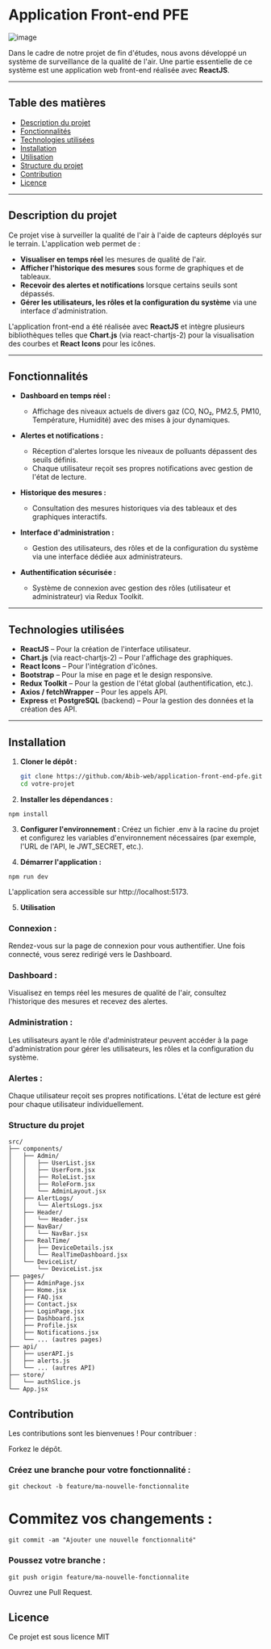 # Application Front-end PFE
![image](https://github.com/user-attachments/assets/5ff4f899-fd19-49eb-98e2-000e27e00dbd)

Dans le cadre de notre projet de fin d'études, nous avons développé un système de surveillance de la qualité de l'air. Une partie essentielle de ce système est une application web front-end réalisée avec **ReactJS**.

---

## Table des matières

- [Description du projet](#description-du-projet)
- [Fonctionnalités](#fonctionnalités)
- [Technologies utilisées](#technologies-utilisées)
- [Installation](#installation)
- [Utilisation](#utilisation)
- [Structure du projet](#structure-du-projet)
- [Contribution](#contribution)
- [Licence](#licence)

---

## Description du projet

Ce projet vise à surveiller la qualité de l'air à l'aide de capteurs déployés sur le terrain. L'application web permet de :

- **Visualiser en temps réel** les mesures de qualité de l'air.
- **Afficher l'historique des mesures** sous forme de graphiques et de tableaux.
- **Recevoir des alertes et notifications** lorsque certains seuils sont dépassés.
- **Gérer les utilisateurs, les rôles et la configuration du système** via une interface d'administration.

L'application front-end a été réalisée avec **ReactJS** et intègre plusieurs bibliothèques telles que **Chart.js** (via react-chartjs-2) pour la visualisation des courbes et **React Icons** pour les icônes.

---

## Fonctionnalités

- **Dashboard en temps réel :**
  - Affichage des niveaux actuels de divers gaz (CO, NO₂, PM2.5, PM10, Température, Humidité) avec des mises à jour dynamiques.

- **Alertes et notifications :**
  - Réception d'alertes lorsque les niveaux de polluants dépassent des seuils définis.
  - Chaque utilisateur reçoit ses propres notifications avec gestion de l'état de lecture.

- **Historique des mesures :**
  - Consultation des mesures historiques via des tableaux et des graphiques interactifs.

- **Interface d'administration :**
  - Gestion des utilisateurs, des rôles et de la configuration du système via une interface dédiée aux administrateurs.

- **Authentification sécurisée :**
  - Système de connexion avec gestion des rôles (utilisateur et administrateur) via Redux Toolkit.

---

## Technologies utilisées

- **ReactJS** – Pour la création de l'interface utilisateur.
- **Chart.js** (via react-chartjs-2) – Pour l'affichage des graphiques.
- **React Icons** – Pour l'intégration d'icônes.
- **Bootstrap** – Pour la mise en page et le design responsive.
- **Redux Toolkit** – Pour la gestion de l'état global (authentification, etc.).
- **Axios / fetchWrapper** – Pour les appels API.
- **Express** et **PostgreSQL** (backend) – Pour la gestion des données et la création des API.

---

## Installation

1. **Cloner le dépôt :**

   ```bash
   git clone https://github.com/Abib-web/application-front-end-pfe.git
   cd votre-projet
   ```
2. **Installer les dépendances :**

```
npm install
```
3. **Configurer l'environnement :**
Créez un fichier .env à la racine du projet et configurez les variables d'environnement nécessaires (par exemple, l'URL de l'API, le JWT_SECRET, etc.).

4. **Démarrer l'application :**

```
npm run dev
```
L'application sera accessible sur http://localhost:5173.

5. **Utilisation**
### Connexion :
Rendez-vous sur la page de connexion pour vous authentifier. Une fois connecté, vous serez redirigé vers le Dashboard.

### Dashboard :
Visualisez en temps réel les mesures de qualité de l'air, consultez l'historique des mesures et recevez des alertes.

### Administration :
Les utilisateurs ayant le rôle d'administrateur peuvent accéder à la page d'administration pour gérer les utilisateurs, les rôles et la configuration du système.

### Alertes :
Chaque utilisateur reçoit ses propres notifications. L'état de lecture est géré pour chaque utilisateur individuellement.

### Structure du projet
```
src/
├── components/
│   ├── Admin/
│   │   ├── UserList.jsx
│   │   ├── UserForm.jsx
│   │   ├── RoleList.jsx
│   │   ├── RoleForm.jsx
│   │   └── AdminLayout.jsx
│   ├── AlertLogs/
│   │   └── AlertsLogs.jsx
│   ├── Header/
│   │   └── Header.jsx
│   ├── NavBar/
│   │   └── NavBar.jsx
│   ├── RealTime/
│   │   ├── DeviceDetails.jsx
│   │   └── RealTimeDashboard.jsx
│   └── DeviceList/
│       └── DeviceList.jsx
├── pages/
│   ├── AdminPage.jsx
│   ├── Home.jsx
│   ├── FAQ.jsx
│   ├── Contact.jsx
│   ├── LoginPage.jsx
│   ├── Dashboard.jsx
│   ├── Profile.jsx
│   ├── Notifications.jsx
│   └── ... (autres pages)
├── api/
│   ├── userAPI.js
│   ├── alerts.js
│   └── ... (autres API)
├── store/
│   └── authSlice.js
└── App.jsx
```
## Contribution
Les contributions sont les bienvenues ! Pour contribuer :

Forkez le dépôt.

### Créez une branche pour votre fonctionnalité :

```
git checkout -b feature/ma-nouvelle-fonctionnalite
```
# Commitez vos changements :

```
git commit -am "Ajouter une nouvelle fonctionnalité"
```

### Poussez votre branche :
```
git push origin feature/ma-nouvelle-fonctionnalite
```
Ouvrez une Pull Request.

## Licence
Ce projet est sous licence MIT
